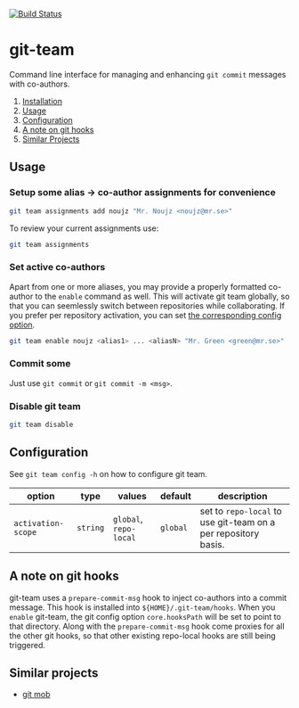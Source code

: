 [![Build Status](https://travis-ci.org/hekmekk/git-team.svg?branch=master)](https://travis-ci.org/hekmekk/git-team)

# git-team

Command line interface for managing and enhancing `git commit` messages with co-authors.

1. [Installation](/docs/setup.md#installation)
2. [Usage](/README.md#usage)
3. [Configuration](/README.md#configuration)
4. [A note on git hooks](/README.md#a-note-on-git-hooks)
5. [Similar Projects](/README.md#similar-projects)

## Usage
### Setup some alias -> co-author assignments for convenience
```bash
git team assignments add noujz "Mr. Noujz <noujz@mr.se>"
```

To review your current assignments use:
```bash
git team assignments
```

### Set active co-authors
Apart from one or more aliases, you may provide a properly formatted co-author to the `enable` command as well.
This will activate git team globally, so that you can seemlessly switch between repositories while collaborating.
If you prefer per repository activation, you can set [the corresponding config option](/README.md#configuration).

```bash
git team enable noujz <alias1> ... <aliasN> "Mr. Green <green@mr.se>"
```

### Commit some
Just use `git commit` or `git commit -m <msg>`.

### Disable git team
```bash
git team disable
```

## Configuration
See `git team config -h` on how to configure git team.

| option             | type     | values                 | default  | description                                                    |
| ------------------ | -------- | ---------------------- | -------- | -------------------------------------------------------------- |
| `activation-scope` | `string` | `global`, `repo-local` | `global` | set to `repo-local` to use git-team on a per repository basis. |

## A note on git hooks
git-team uses a `prepare-commit-msg` hook to inject co-authors into a commit message. This hook is installed into `${HOME}/.git-team/hooks`. When you `enable` git-team, the git config option `core.hooksPath` will be set to point to that directory. Along with the `prepare-commit-msg` hook come proxies for all the other git hooks, so that other existing repo-local hooks are still being triggered.

## Similar projects
- [git mob](https://www.npmjs.com/package/git-mob)

